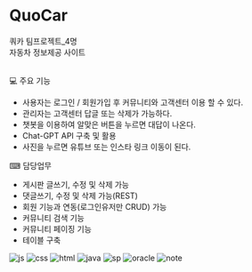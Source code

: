 # QuoCar
쿼카 팀프로젝트_4명<br>
자동차 정보제공 사이트
<br><br>

💻 주요 기능 
- 사용자는 로그인 / 회원가입 후 커뮤니티와 고객센터 이용 할 수 있다.
- 관리자는 고객센터 답글 또는 삭제가 가능하다.
- 챗봇을 이용하여 알맞은 버튼을 누르면 대답이 나온다.
- Chat-GPT API 구축 및 활용
- 사진을 누르면 유튜브 또는 인스타 링크 이동이 된다.


⌨  담당업무
- 게시판 글쓰기, 수정 및 삭제 가능
- 댓글쓰기, 수정 및 삭제 가능(REST)
- 회원 기능과 연동(로그인유저만 CRUD) 가능
- 커뮤니티 검색 기능
- 커뮤니티 페이징 기능
- 테이블 구축


![js](https://img.shields.io/badge/JavaScript-F7DF1E?style=for-the-badge&logo=JavaScript&logoColor=white)
![css](https://img.shields.io/badge/CSS-239120?&style=for-the-badge&logo=css3&logoColor=white)
![html](https://img.shields.io/badge/HTML-239120?style=for-the-badge&logo=html5&logoColor=white)
![java](https://img.shields.io/badge/Java-ED8B00?style=for-the-badge&logo=openjdk&logoColor=white)
![sp](https://img.shields.io/badge/Spring-6DB33F?style=for-the-badge&logo=spring&logoColor=white)
![oracle](https://img.shields.io/badge/Oracle-F80000?style=for-the-badge&logo=oracle&logoColor=black)
![note](https://img.shields.io/badge/Notepad++-90E59A.svg?style=for-the-badge&logo=notepad%2B%2B&logoColor=black)
